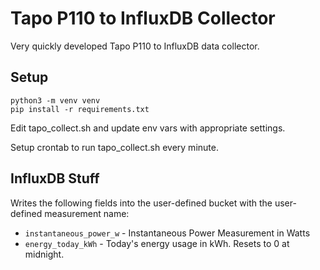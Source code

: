 # Tapo P110 to InfluxDB Collector
Very quickly developed Tapo P110 to InfluxDB data collector.

## Setup
```
python3 -m venv venv
pip install -r requirements.txt
```

Edit tapo_collect.sh and update env vars with appropriate settings.

Setup crontab to run tapo_collect.sh every minute.

## InfluxDB Stuff
Writes the following fields into the user-defined bucket with the user-defined measurement name:
* `instantaneous_power_w` - Instantaneous Power Measurement in Watts
* `energy_today_kWh` - Today's energy usage in kWh. Resets to 0 at midnight.

